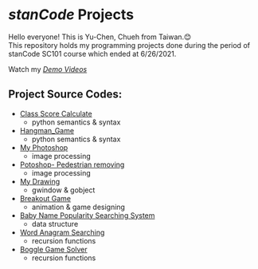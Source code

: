 # *stanCode* Projects
Hello everyone! This is Yu-Chen, Chueh from Taiwan.:blush:  
This repository holds my programming projects done during the period of stanCode SC101 course which ended at 6/26/2021.

Watch my *[Demo Videos](https://drive.google.com/drive/folders/1Gi3bn9qPW_gR0ISyGzVPLd5Bztdvd7rF?fbclid=IwAR36BW3v_bHn-Idsh-0_ROSWLwrXOzoervZId25OOzH2LX4b6FCGDfULdDg)*  

## Project Source Codes:
* [Class Score Calculate](https://github.com/b0521119/sc101-projects/blob/main/stanCode_Projects/class_review/class_reviews.py)  
  * python semantics & syntax 
* [Hangman_Game](https://github.com/b0521119/sc101-projects/blob/main/stanCode_Projects/hangman_game/hangman.py)  
  * python semantics & syntax  
* [My Photoshop](https://github.com/b0521119/sc101-projects/blob/main/stanCode_Projects/my_best_photoshop/best_photoshop_award.py)  
  * image processing
* [Potoshop- Pedestrian removing](https://github.com/b0521119/sc101-projects/blob/main/stanCode_Projects/phtoshop_advanced/stanCodoshop.py)
  * image processing
* [My Drawing](https://github.com/b0521119/sc101-projects/blob/main/stanCode_Projects/my_best_drawing/my_drawing.py)
  * gwindow & gobject
* [Breakout Game](https://github.com/b0521119/sc101-projects/blob/main/stanCode_Projects/breakout_game/breakout_advanced.py)
  * animation & game designing
* [Baby Name Popularity Searching System](https://github.com/b0521119/sc101-projects/blob/main/stanCode_Projects/babyname_searching_systems/babynames.py)
  * data structure
* [Word Anagram Searching](https://github.com/b0521119/sc101-projects/blob/main/stanCode_Projects/word_anagram/anagram.py)
  * recursion functions
* [Boggle Game Solver](https://github.com/b0521119/sc101-projects/blob/main/stanCode_Projects/boggle_game_solver/boggle.py)
  * recursion functions
